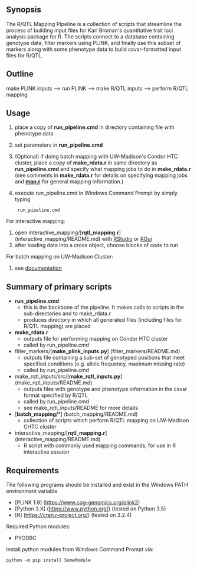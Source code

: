## Synopsis
The R/QTL Mapping Pipeline is a collection of scripts that streamline the process of building input files for Karl Broman's quantitative trait loci analysis package for R. The scripts connect to a database containing genotype data, filter markers using PLINK, and finally use this subset of markers along with some phenotype data to build csvsr-formatted input files for R/QTL.

## Outline
make PLINK inputs  -->  run PLINK  -->  make R/QTL inputs  -->  perform R/QTL mapping

## Usage
1. place a copy of **run_pipeline.cmd** in directory containing	file with phenotype data
2. set parameters in **run_pipeline.cmd**
3. (Optional) if doing batch mapping with UW-Madison's Condor HTC cluster, place a copy of **make_rdata.r** in same directory as **run_pipeline.cmd** and specify what mapping jobs to do in **make_rdata.r** (see comments in **make_rdata.r** for details on specifying mapping jobs and [**map.r**](batch_mapping/README_MAP.R.md#mapping-theory) for general mapping information.) 
4. execute run_pipeline.cmd in Windows Command Prompt by simply typing 

		run_pipeline.cmd


For interactive mapping:

1. open interactive_mapping/[**rqtl_mapping.r**] (interactive_mapping/README.md) with [RStudio](https://www.rstudio.com/) or [RGui](https://cran.r-project.org/)
2. after loading data into a cross object, choose blocks of code to run

For batch mapping on UW-Madison Cluster:

1. see [documentation](batch_mapping/README.md)


## Summary of primary scripts
* **run_pipeline.cmd**
	* this is the backbone of the pipeline. It makes calls to scripts in the sub-directories and to make_rdata.r
	* produces directory in which all generated files (including files for R/QTL mapping) are placed
* **make_rdata.r**
	* outputs file for performing mapping on Condor HTC cluster
	* called by run_pipeline.cmd
* filter_markers/[**make_plink_inputs.py**] (filter_markers/README.md)
	* outputs file containing a sub-set of genotyped positions that meet specified conditions 
	(e.g. allele frequency, maximum missing rate)
	* called by run_pipeline.cmd
* make_rqtl_inputs/src/[**make_rqtl_inputs.py**] (make_rqtl_inputs/README.md)
	* outputs files with genotype and phenotype information in the csvsr format specified by R/QTL
	* called by run_pipeline.cmd
	* see make_rqtl_inputs/README for more details
* [**batch_mapping/***] (batch_mapping/README.md)
	* collection of scripts which perform R/QTL mapping on UW-Madison CHTC cluster
* interactive_mapping/[**rqtl_mapping.r**] (interactive_mapping/README.md)
	* R script with commonly used mapping commands, for use in R interactive session

## Requirements
The following programs should be installed and exist in the Windows PATH environment variable
* [PLINK 1.9] (https://www.cog-genomics.org/plink2)
* [Python 3.X] (https://www.python.org/)  (tested on Python 3.5)  
* [R] (https://cran.r-project.org/) (tested on 3.2.4)


Required Python modules:
* PYODBC

Install python modules from Windows Command Prompt via:
	
	python -m pip install SomeModule
